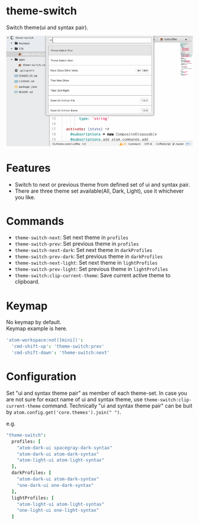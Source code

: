 # theme-switch

Switch theme(ui and syntax pair).

![gif](https://raw.githubusercontent.com/t9md/t9md/2391f495870160c16ee560e0ee5dc913f0df74d4/img/atom-theme-switch.gif)

# Features

* Switch to next or previous theme from defined set of ui and syntax pair.
* There are three theme set available(All, Dark, Light), use it whichever you like.

# Commands

- `theme-switch-next`: Set next theme in `profiles`
- `theme-switch-prev`: Set previous theme in `profiles`
- `theme-switch-next-dark`: Set next theme in `darkProfiles`
- `theme-switch-prev-dark`: Set previous theme in `darkProfiles`
- `theme-switch-next-light`: Set next theme in `lightProfiles`
- `theme-switch-prev-light`: Set previous theme in `lightProfiles`
- `theme-switch:clip-current-theme`: Save current active theme to clipboard.

# Keymap

No keymap by default.  
Keymap example is here.
```coffeescript
'atom-workspace:not([mini])':
  'cmd-shift-up': 'theme-switch:prev'
  'cmd-shift-down': 'theme-switch:next'
```

# Configuration

Set "ui and syntax theme pair" as member of each theme-set.
In case you are not sure for exact name of ui and syntax theme, use `theme-switch:clip-current-theme` command.
Technically "ui and syntax theme pair" can be buit by `atom.config.get('core.themes').join(" ")`.

e.g.

```coffeescript
"theme-switch":
  profiles: [
    "atom-dark-ui spacegray-dark-syntax"
    "atom-dark-ui atom-dark-syntax"
    "atom-light-ui atom-light-syntax"
  ],
  darkProfiles: [
    "atom-dark-ui atom-dark-syntax"
    "one-dark-ui one-dark-syntax"
  ],
  lightProfiles: [
    "atom-light-ui atom-light-syntax"
    "one-light-ui one-light-syntax"
  ]
```
